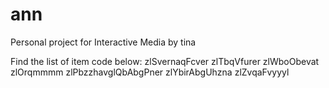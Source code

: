 # ann
Personal project for Interactive Media by tina

Find the list of item code below:
zlSvernaqFcver
zlTbqVfurer
zlWboObevat
zlOrqmmmm
zlPbzzhavglQbAbgPner
zlYbirAbgUhzna
zlZvqaFvyyyl
